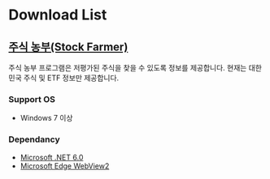# Download List

## [주식 농부(Stock Farmer)][download-stockfarmer]

주식 농부 프로그램은 저평가된 주식을 찾을 수 있도록 정보를 제공합니다. 현재는 대한민국 주식 및 ETF 정보만 제공합니다.

### Support OS

- Windows 7 이상

### Dependancy

- [Microsoft .NET 6.0][download-dotnet-6.0.1-desktop-runtime]
- [Microsoft Edge WebView2][download-webview2]

[//]: # ( README.md link )
[download-stockfarmer]: ./stockfarmer
[download-dotnet-6.0.1-desktop-runtime]: https://dotnet.microsoft.com/en-us/download/dotnet/6.0
[download-webview2]: https://developer.microsoft.com/en-us/microsoft-edge/webview2/
